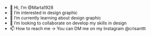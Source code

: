 - 👋 Hi, I’m @Marta1928
- 👀 I’m interested in design graphic
- 🌱 I’m currently learning about design graphic
- 💞️ I’m looking to collaborate on develop my skills in design
- 📫 How to reach me -> You can DM me on my Instagram @crisanttt

<!---
Marta1928/Marta1928 is a ✨ special ✨ repository because its `README.md` (this file) appears on your GitHub profile.
You can click the Preview link to take a look at your changes.
--->
